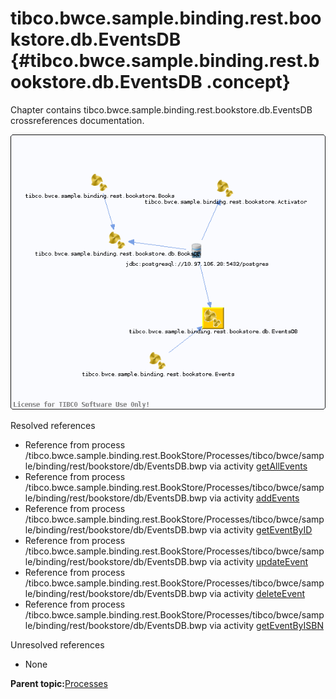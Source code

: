 # tibco.bwce.sample.binding.rest.bookstore.db.EventsDB {#tibco.bwce.sample.binding.rest.bookstore.db.EventsDB .concept}

Chapter contains tibco.bwce.sample.binding.rest.bookstore.db.EventsDB crossreferences documentation.

![](cross_tibco.bwce.sample.binding.rest.bookstore.db.EventsDB.png)

Resolved references

-   Reference from process /tibco.bwce.sample.binding.rest.BookStore/Processes/tibco/bwce/sample/binding/rest/bookstore/db/EventsDB.bwp via activity [getAllEvents](../../../projects/tibco.bwce.sample.binding.rest.BookStore/Processes/tibco/bwce/sample/binding/rest/bookstore/db/EventsDB.bwp.md#)
-   Reference from process /tibco.bwce.sample.binding.rest.BookStore/Processes/tibco/bwce/sample/binding/rest/bookstore/db/EventsDB.bwp via activity [addEvents](../../../projects/tibco.bwce.sample.binding.rest.BookStore/Processes/tibco/bwce/sample/binding/rest/bookstore/db/EventsDB.bwp.md#)
-   Reference from process /tibco.bwce.sample.binding.rest.BookStore/Processes/tibco/bwce/sample/binding/rest/bookstore/db/EventsDB.bwp via activity [getEventByID](../../../projects/tibco.bwce.sample.binding.rest.BookStore/Processes/tibco/bwce/sample/binding/rest/bookstore/db/EventsDB.bwp.md#)
-   Reference from process /tibco.bwce.sample.binding.rest.BookStore/Processes/tibco/bwce/sample/binding/rest/bookstore/db/EventsDB.bwp via activity [updateEvent](../../../projects/tibco.bwce.sample.binding.rest.BookStore/Processes/tibco/bwce/sample/binding/rest/bookstore/db/EventsDB.bwp.md#)
-   Reference from process /tibco.bwce.sample.binding.rest.BookStore/Processes/tibco/bwce/sample/binding/rest/bookstore/db/EventsDB.bwp via activity [deleteEvent](../../../projects/tibco.bwce.sample.binding.rest.BookStore/Processes/tibco/bwce/sample/binding/rest/bookstore/db/EventsDB.bwp.md#)
-   Reference from process /tibco.bwce.sample.binding.rest.BookStore/Processes/tibco/bwce/sample/binding/rest/bookstore/db/EventsDB.bwp via activity [getEventByISBN](../../../projects/tibco.bwce.sample.binding.rest.BookStore/Processes/tibco/bwce/sample/binding/rest/bookstore/db/EventsDB.bwp.md#)

Unresolved references

-   None

**Parent topic:**[Processes](../../../cross/dataflow/processes/processes.md)

